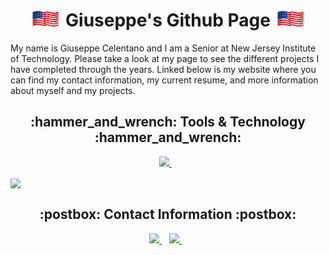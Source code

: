 <h1 align='center'> <img src="AmericanFlag.gif" width="50px"> Giuseppe's Github Page <img src="AmericanFlag.gif" width="50px"></h1>

My name is Giuseppe Celentano and I am a Senior at New Jersey Institute of Technology. Please take a look at my page to see the different projects I have completed through the years. Linked below is my website where you can find my contact information, my current resume, and more information about myself and my projects.


<h2 align='center'> :hammer_and_wrench: Tools & Technology :hammer_and_wrench:</h2>

<p align='center'>
  
  <a href="https://www.linkedin.com/in/giuseppe-celentano/">
    <img src="https://img.shields.io/badge/linkedin-%230077B5.svg?&style=for-the-badge&logo=linkedin&logoColor=white" />
  </a>&nbsp;&nbsp;
  
</p>

<a href="https://github.com/Giuseppe1477/Giuseppe1477">
  <img align="center" src="https://github-readme-stats.vercel.app/api/top-langs/?username=Giuseppe1477&langs_count=5&theme=algolia" /></a>
  
<h2 align='center'> :postbox: Contact Information :postbox:</h2>
<p align='center'>
  
  <a href="https://www.linkedin.com/in/giuseppe-celentano/">
    <img src="https://img.shields.io/badge/linkedin-%230077B5.svg?&style=for-the-badge&logo=linkedin&logoColor=white" />
  </a>&nbsp;&nbsp;
  
  <a href="https://gcelentano.com">
    <img src="https://img.shields.io/badge/My Website-critical?style=for-the-badge&logo=iVBORw0KGgoAAAANSUhEUgAAABQAAAAcCAYAAABh2p9gAAAABmJLR0QA%2FwD%2FAP%2BgvaeTAAAEzElEQVRIx2NggIL%2F%2F%2F8zalsWCmmYZQszUAKs3PNiNa3TD6tapb6SNUn%2BD8JK5qmftG3SN1l4ZMc3JDRwkGSgsVP2fDuPwomG9jm1CuapH%2BVNU%2F5oWGU8gBmuZpVxzdazOIBoA%2FXtspY4eRb22HkV1MubJv%2FyDihrMnXO8lCxTH8BM1TONOWfkWPO1NiSbm6iDFQwS%2FmhYJHyA6TZ2Clns617%2FjxF85Q3hg5Z7aaOufbGbjkaQEtME2JqbRdmt%2BEPY13brCUgg3TsMq%2FCXKRskfbcL7jIcFVaOf9mI6ecbZrmE7ZrmLdv1rMN2a5ttW%2BzhYcDbgOBLnT2KZqSEF5toW2bfg9kINB7haBY36ZlvWmPjM5%2FdLxbTvfHNj2HllWhWTxYXahjm3nE0jV3mZxp8l%2BQgc6BRWqb3IO1sRmGjHeqGF%2FbbO6SuCo0lBPDyyCsYpH2BGjov4bcSXybDRwcYBp3qJmd2aluemCHhvnB3UqGNzEMVjK8t13HtnujtZcr3EALl5zN7sElLmYuOSeyshp4dmlbWMM0rHIJ9Z7WPk0Q5IBtOnYlOF2sZPQIESm2GRccvIorVCxT37n6lZms8otR2SOr%2BxsebgoGnxoaGli26NgUEzAwczEonSmYp3yHeR2Y2DvArtG3nQw3UNHg86pVq5i36dkW4DJwF8hAU6eceTYeeTPtvQragMnlI8hAYAL%2FbuuRHwN0EdNmx0D97RYuDiscgixAlmw0ds%2FYqWx8H4hfYBioDHWhjXtBp7tvUTnMhXoOWZdBrta0yTikZpneBkxOdb4hpSkgC2CRCWJvtPbzQ%2FGysjHEQEWztG8gDDLMyi1vcWhMhYoB0FBE7KfcjoxsFV8REK68Q9N8ETBsTwM1H9mubbkILRk9ZtC3z1wMya%2BQNKhpnXkFmM1WqFqkfoYZaOCYXQpy1XYtyx340uUOFZPHoFherGuffcnMLW%2BSunXGQ5ghkOyYdQscSY7Z5jMbGriAOeQ7XgNVTSEuNLDPmRoTU2kLjOmvSOG4KSqqysDCJfewh0ex6dykMl6gpr%2F4cw7UQG3bzAeGjtl7Na0z1imapa5Wt0q%2FBGTfMHbJmapmlf7S3r3Qdn7DfI49wDyM34UmDxliYsrUnWx9jWQkZLyU5dUCpSWkHRUMHARCgeLGjllNyhapLwydsjPBYahhcQCfgbvUTB6Ak4CSto2cIB%2BfJxs7eycnJ%2BddNja2b3x8%2FCs0NXXtEhJKJXxDyspBLtxo52e4U93sKDCW3%2B1SMnwGjOW1QDY8GHapmz%2FAKH0cHBI45KTl4nk4uW%2BxsrL%2B4eHhm%2Bbg4CACynbTq%2FukkdUui8zWRjZwh5r5fZzlpLu7u5CYiPhMFhaWf1wcHFe11U2s1%2FpGW2zTt18FjM39QJee2Y0WpjvUze%2FhLc1BhaySrGoiJwfHO2AwfJGXki%2Bd5x8hu0PTcj22MASm07tEVWQm%2BpZmfDz8Z4Gu%2Fc%2FPz7%2FbXNtQa7Oha8ZuBcPnKC7UsrxDdO0Y6pLGD0wJnezACAO69oOMlFzFdKc46a16Ng1Agx%2BBDNymbX2X5IaBoYq5Fh%2BfwEQODo5HvDy810SFxXNDrf3UN1p7%2BG02cy4iu8WRljaTVUxQRk9UVDRUUkQyw1TfNAgU5gB%2FErM7J0U%2FeQAAAABJRU5ErkJggg%3D%3D" />        
  </a>&nbsp;&nbsp;
  
</p>


<!--
  **Giuseppe1477/Giuseppe1477** is a ✨ _special_ ✨ repository because its `README.md` (this file) appears on your GitHub profile.

  Here are some ideas to get you started:

  - 🔭 I’m currently working on ...
  - 🌱 I’m currently learning ...
  - 👯 I’m looking to collaborate on ...
  - 🤔 I’m looking for help with ...
  - 💬 Ask me about ...
  - 📫 How to reach me: ...
  - 😄 Pronouns: ...
  - ⚡ Fun fact: ...
  - 👋
&layout=compact
--> 
